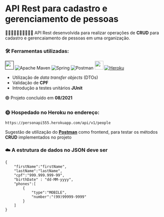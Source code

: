 # API Rest para cadastro e gerenciamento de pessoas  

:man::person_white_hair::woman::mechanic::person_bald::woman_mechanic: API Rest desenvolvida para realizar operações de __CRUD__ para cadastro e gerencaiamento de pessoas em uma organização.

### :hammer_and_wrench: Ferramentas utilizadas:

[<img src = "https://encurtador.com.br/iuCOQ" width = "auto" height = "28px">]()
![Apache Maven](https://img.shields.io/badge/Apache%20Maven-C71A36?style=for-the-badge&logo=Apache%20Maven&logoColor=white)
![Spring](https://img.shields.io/badge/spring-%236DB33F.svg?style=for-the-badge&logo=spring&logoColor=white)
![Postman](https://img.shields.io/badge/Postman-FF6C37?style=for-the-badge&logo=postman&logoColor=white) 
[<img src = "https://encurtador.com.br/gmCFQ" width = "auto" height = "28px">](https://encurtador.com.br/gmCFQ)
[![Heroku](https://img.shields.io/badge/heroku-%23430098.svg?style=for-the-badge&logo=heroku&logoColor=white)](https://personapi555.herokuapp.com/api/v1/people)

- Utilização de *data transfer objects* (DTOs)
- Validação de __CPF__
- Introdução a testes unitários __JUnit__  

:green_circle: Projeto concluído em __08/2021__


### :sun_with_face: Hospedado no Heroku no endereço:

```$xslt
https://personapi555.herokuapp.com/api/v1/people
```

Sugestão de utilização do [__Postman__](https://www.postman.com/) como frontend, para testar os métodos __CRUD__ implementados no projeto


### :cloud: A estrutura de dados no JSON deve ser

```
{
    "firstName":"firstName",
    "lastName":"lastName",
    "cpf":"999.999.999-99",
    "birthDate" : "dd-MM-yyyy",
    "phones":[
        {
            "type":"MOBILE",
            "number":"(99)99999-9999"
        }
    ]
}
```
